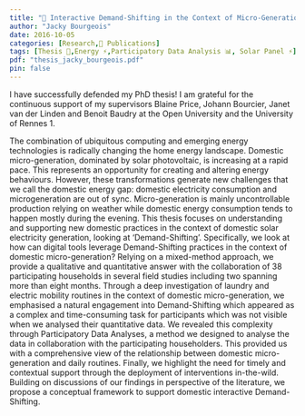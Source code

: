 ```yaml
---
title: "📜 Interactive Demand-Shifting in the Context of Micro-Generation"
author: "Jacky Bourgeois"
date: 2016-10-05
categories: [Research,📜 Publications]
tags: [Thesis 📙,Energy ⚡,Participatory Data Analysis 📊, Solar Panel ⚡]
pdf: "thesis_jacky_bourgeois.pdf"
pin: false
---
```


I have successfully defended my PhD thesis! I am grateful for the continuous support of my supervisors Blaine Price, Johann Bourcier, Janet van der Linden and Benoit Baudry at the Open University and the University of Rennes 1.


The combination of ubiquitous computing and emerging energy technologies is radically changing the home energy landscape. Domestic micro-generation, dominated by solar photovoltaic, is increasing at a rapid pace. This represents an opportunity for creating and altering energy behaviours. However, these transformations generate new challenges that we call the domestic energy gap: domestic electricity consumption and microgeneration are out of sync. Micro-generation is mainly uncontrollable production relying on weather while domestic energy consumption tends to happen mostly during the evening. This thesis focuses on understanding and supporting new domestic practices in the context of domestic solar electricity generation, looking at ‘Demand-Shifting’. Specifically, we look at how can digital tools leverage Demand-Shifting practices in the context of domestic micro-generation? Relying on a mixed-method approach, we provide a qualitative and quantitative answer with the collaboration of 38 participating households in several field studies including two spanning more than eight months. Through a deep investigation of laundry and electric mobility routines in the context of domestic micro-generation, we emphasised a natural engagement into Demand-Shifting which appeared as a complex and time-consuming task for participants which was not visible when we analysed their quantitative data. We revealed this complexity through Participatory Data Analyses, a method we designed to analyse the data in collaboration with the participating householders. This provided us with a comprehensive view of the relationship between domestic micro-generation and daily routines. Finally, we highlight the need for timely and contextual support through the deployment of interventions in-the-wild. Building on discussions of our findings in perspective of the literature, we propose a conceptual framework to support domestic interactive Demand-Shifting.